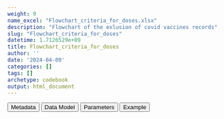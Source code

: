 ```yaml
---
weight: 9
name_excel: "Flowchart_criteria_for_doses.xlsx"
description: "Flowchart of the exlusion of covid vaccines records"
slug: "Flowchart_criteria_for_doses"
datetime: 1.7126529e+09
title: Flowchart_criteria_for_doses
author: ''
date: '2024-04-09'
categories: []
tags: []
archetype: codebook
output: html_document
---
```


<script src="/rmarkdown-libs/core-js/shim.min.js"></script>
<script src="/rmarkdown-libs/react/react.min.js"></script>
<script src="/rmarkdown-libs/react/react-dom.min.js"></script>
<script src="/rmarkdown-libs/reactwidget/react-tools.js"></script>
<script src="/rmarkdown-libs/htmlwidgets/htmlwidgets.js"></script>
<link href="/rmarkdown-libs/reactable/reactable.css" rel="stylesheet" />
<script src="/rmarkdown-libs/reactable-binding/reactable.js"></script>
<div class="tab">
<button class="tablinks" onclick="openCity(event, &#39;Metadata&#39;)" id="defaultOpen">Metadata</button>
<button class="tablinks" onclick="openCity(event, &#39;Data Model&#39;)">Data Model</button>
<button class="tablinks" onclick="openCity(event, &#39;Parameters&#39;)">Parameters</button>
<button class="tablinks" onclick="openCity(event, &#39;Example&#39;)">Example</button>
</div>
<div id="Metadata" class="tabcontent">
<div id="htmlwidget-1" class="reactable html-widget" style="width:auto;height:600px;"></div>
<script type="application/json" data-for="htmlwidget-1">{"x":{"tag":{"name":"Reactable","attribs":{"data":{"medatata_name":["Name of the dataset","Content of the dataset","Unit of observation","Dataset where the list of UoOs is fully listed and with 1 record per UoO","How many observations per UoO","Variables capturing the UoO","Primary key","Parameters",null,null,null,null,null,null,null,null,null,null,null,null],"metadata_content":["Flowchart_criteria_for_doses","Flowchart of the exlusion of covid vaccines records","criteria",null,null,null,null,null,null,null,null,null,null,null,null,null,null,null,null,null]},"columns":[{"id":"medatata_name","name":"medatata_name","type":"character"},{"id":"metadata_content","name":"metadata_content","type":"character"}],"sortable":false,"searchable":true,"pagination":false,"highlight":true,"bordered":true,"striped":true,"style":{"maxWidth":1800},"height":"600px","dataKey":"cac60bb964b060c44a711bb940dfc6f6"},"children":[]},"class":"reactR_markup"},"evals":[],"jsHooks":[]}</script>
</div>
<div id="Data Model" class="tabcontent">
<div id="htmlwidget-2" class="reactable html-widget" style="width:auto;height:600px;"></div>
<script type="application/json" data-for="htmlwidget-2">{"x":{"tag":{"name":"Reactable","attribs":{"data":{"VarName":["criteria","N",null,null,null,null,null,null,null,null,null,null,null,null,null,null,null,null,null,null],"Description":[null,"frequency of the combination",null,null,null,null,null,null,null,null,null,null,null,null,null,null,null,null,null,null],"Format":["binary",null,null,null,null,null,null,null,null,null,null,null,null,null,null,null,null,null,null,null],"Vocabulary":["0 = if all the previous value on the same row are 1 then N refers to this column\r\n1= otherwise",null,null,null,null,null,null,null,null,null,null,null,null,null,null,null,null,null,null,null],"Parameters":[null,null,null,null,null,null,null,null,null,null,null,null,null,null,null,null,null,null,null,null],"Notes and examples":[null,null,null,null,null,null,null,null,null,null,null,null,null,null,null,null,null,null,null,null],"Source tables and variables":[null,null,null,null,null,null,null,null,null,null,null,null,null,null,null,null,null,null,null,null],"Retrieved":[null,null,null,null,null,null,null,null,null,null,null,null,null,null,null,null,null,null,null,null],"Calculated":[null,null,null,null,null,null,null,null,null,null,null,null,null,null,null,null,null,null,null,null],"Algorithm_id":[null,null,null,null,null,null,null,null,null,null,null,null,null,null,null,null,null,null,null,null],"Rule":[null,null,null,null,null,null,null,null,null,null,null,null,null,null,null,null,null,null,null,null]},"columns":[{"id":"VarName","name":"VarName","type":"character"},{"id":"Description","name":"Description","type":"character"},{"id":"Format","name":"Format","type":"character"},{"id":"Vocabulary","name":"Vocabulary","type":"character"},{"id":"Parameters","name":"Parameters","type":"logical"},{"id":"Notes and examples","name":"Notes and examples","type":"logical"},{"id":"Source tables and variables","name":"Source tables and variables","type":"logical"},{"id":"Retrieved","name":"Retrieved","type":"logical"},{"id":"Calculated","name":"Calculated","type":"logical"},{"id":"Algorithm_id","name":"Algorithm_id","type":"logical"},{"id":"Rule","name":"Rule","type":"logical"}],"sortable":false,"searchable":true,"pagination":false,"highlight":true,"bordered":true,"striped":true,"style":{"maxWidth":1800},"height":"600px","dataKey":"6fd3c6475e76696d8eb9feead1e110b3"},"children":[]},"class":"reactR_markup"},"evals":[],"jsHooks":[]}</script>
</div>
<div id="Parameters" class="tabcontent">
<div id="htmlwidget-3" class="reactable html-widget" style="width:auto;height:600px;"></div>
<script type="application/json" data-for="htmlwidget-3">{"x":{"tag":{"name":"Reactable","attribs":{"data":{"parameter in the variable name":["criteria","criteria","criteria","criteria","criteria","criteria","criteria","criteria",null,null,null,null,null,null,null,null,null,null,null,null],"values":["A_duplicated_records","B_manufacturer_not_in_study","C_missing_date","D_date_before_start_vax","E_distance_btw_1_2_doses","F_distance_btw_2_3_doses","G_distance_btw_3_4_doses","H_dose_after_4",null,null,null,null,null,null,null,null,null,null,null,null],"name of macro":[null,null,null,null,null,null,null,null,null,null,null,null,null,null,null,null,null,null,null,null]},"columns":[{"id":"parameter in the variable name","name":"parameter in the variable name","type":"character"},{"id":"values","name":"values","type":"character"},{"id":"name of macro","name":"name of macro","type":"logical"}],"sortable":false,"searchable":true,"pagination":false,"highlight":true,"bordered":true,"striped":true,"style":{"maxWidth":1800},"height":"600px","dataKey":"0bcf3d321454cfd17ef70a30eaff7b06"},"children":[]},"class":"reactR_markup"},"evals":[],"jsHooks":[]}</script>
</div>
<div id="Example" class="tabcontent">
<div id="htmlwidget-4" class="reactable html-widget" style="width:auto;height:600px;"></div>
<script type="application/json" data-for="htmlwidget-4">{"x":{"tag":{"name":"Reactable","attribs":{"data":{"A_duplicated_records":[0,1,1,1,1,1,1,"NA","NA","NA","NA","NA","NA","NA","NA","NA","NA","NA","NA","NA"],"B_manufacturer_not_in_study":[0,1,1,1,1,1,1,"NA","NA","NA","NA","NA","NA","NA","NA","NA","NA","NA","NA","NA"],"C_missing_date":[0,0,1,1,1,1,1,"NA","NA","NA","NA","NA","NA","NA","NA","NA","NA","NA","NA","NA"],"D_date_before_start_vax":[0,0,1,1,1,1,1,"NA","NA","NA","NA","NA","NA","NA","NA","NA","NA","NA","NA","NA"],"E_distance_btw_1_2_doses":[0,0,0,1,1,1,1,"NA","NA","NA","NA","NA","NA","NA","NA","NA","NA","NA","NA","NA"],"F_distance_btw_2_3_doses":[0,0,0,0,1,1,1,"NA","NA","NA","NA","NA","NA","NA","NA","NA","NA","NA","NA","NA"],"G_distance_btw_3_4_doses":[0,0,0,0,0,1,1,"NA","NA","NA","NA","NA","NA","NA","NA","NA","NA","NA","NA","NA"],"H_dose_after_4":[0,0,0,0,0,0,1,"NA","NA","NA","NA","NA","NA","NA","NA","NA","NA","NA","NA","NA"],"N":[3,187,165,413,1320,51,18459,"NA","NA","NA","NA","NA","NA","NA","NA","NA","NA","NA","NA","NA"]},"columns":[{"id":"A_duplicated_records","name":"A_duplicated_records","type":"numeric"},{"id":"B_manufacturer_not_in_study","name":"B_manufacturer_not_in_study","type":"numeric"},{"id":"C_missing_date","name":"C_missing_date","type":"numeric"},{"id":"D_date_before_start_vax","name":"D_date_before_start_vax","type":"numeric"},{"id":"E_distance_btw_1_2_doses","name":"E_distance_btw_1_2_doses","type":"numeric"},{"id":"F_distance_btw_2_3_doses","name":"F_distance_btw_2_3_doses","type":"numeric"},{"id":"G_distance_btw_3_4_doses","name":"G_distance_btw_3_4_doses","type":"numeric"},{"id":"H_dose_after_4","name":"H_dose_after_4","type":"numeric"},{"id":"N","name":"N","type":"numeric"}],"sortable":false,"searchable":true,"pagination":false,"highlight":true,"bordered":true,"striped":true,"style":{"maxWidth":1800},"height":"600px","dataKey":"8eb5188f01b1179312335e454cb9cd80"},"children":[]},"class":"reactR_markup"},"evals":[],"jsHooks":[]}</script>
</div>
